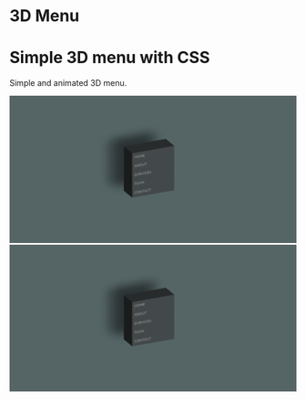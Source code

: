 # 3D Menu

<h1>Simple 3D menu with CSS</h1>

<p>
    Simple and animated 3D menu.
</p>

![Menu](./Screenshots/Screenshot_1.png)
![Menu](./Screenshots/Screenshot_1.png)